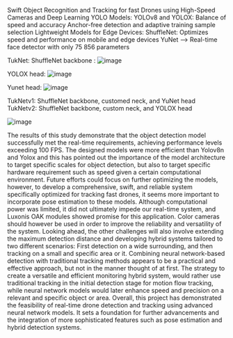 Swift Object Recognition and Tracking for fast Drones using High-Speed Cameras and Deep Learning
YOLO Models:
YOLOv8 and YOLOX: Balance of speed and accuracy
Anchor-free detection and adaptive training sample selection
Lightweight Models for Edge Devices:
ShuffleNet: Optimizes speed and performance on mobile and edge devices
YuNet --> Real-time face detector with only 75 856 parameters

TukNet:
ShuffleNet backbone :
![image](https://github.com/user-attachments/assets/857d40fd-62f5-4cf3-964d-4f68f28b216f)


YOLOX head:
![image](https://github.com/user-attachments/assets/a9d5a2b5-49ec-47d9-9c20-dd5b42484ccc)

Yunet head:
![image](https://github.com/user-attachments/assets/f2e0cb02-87b1-4b16-afbb-60cec18492ca)


TukNetv1: ShuffleNet backbone, customed neck, and YuNet head  
TukNetv2: ShuffleNet backbone, custom neck, and YOLOX head 

![image](https://github.com/user-attachments/assets/c57fd226-1c0b-46ca-9a69-77f376f8239c)


The results of this study demonstrate that the object detection model successfully met the real-time 
requirements, achieving performance levels exceeding 100 FPS. The designed models were more 
efficient than Yolov8n and Yolox and this has pointed out the importance of the model architecture to 
target specific scales for object detection, but also to target specific hardware requirement such as 
speed given a certain computational environment. Future efforts could focus on further optimizing the 
models, however, to develop a comprehensive, swift, and reliable system specifically optimized for 
tracking fast drones, it seems more important to incorporate pose estimation to these models. 
Although computational power was limited, it did not ultimately impede our real-time system, and 
Luxonis OAK modules showed promise for this application. Color cameras should however be used in 
order to improve the reliability and versatility of the system. 
Looking ahead, the other challenges will also involve extending the maximum detection distance and 
developing hybrid systems tailored to two different scenarios: First detection on a wide surrounding, 
and then tracking on a small and specific area or it. Combining neural network-based detection with 
traditional tracking methods appears to be a practical and effective approach, but not in the manner 
thought of at first. The strategy to create a versatile and efficient monitoring hybrid system, would 
rather use traditional tracking in the initial detection stage for motion flow tracking, while neural 
network models would later enhance speed and precision on a relevant and specific object or area. 
Overall, this project has demonstrated the feasibility of real-time drone detection and tracking using 
advanced neural network models. It sets a foundation for further advancements and the integration 
of more sophisticated features such as pose estimation and hybrid detection systems. 



